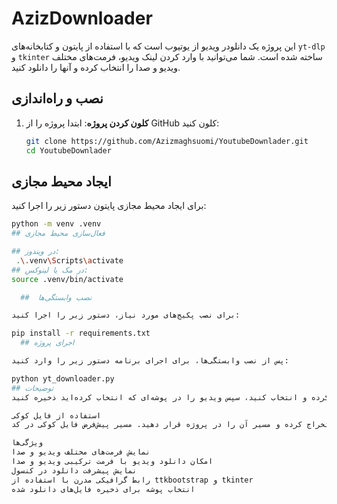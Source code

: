 # AzizDownloader

این پروژه یک دانلودر ویدیو از یوتیوب است که با استفاده از پایتون و کتابخانه‌های `yt-dlp` و `tkinter` ساخته شده است. شما می‌توانید با وارد کردن لینک ویدیو، فرمت‌های مختلف ویدیو و صدا را انتخاب کرده و آنها را دانلود کنید.

## نصب و راه‌اندازی

1. **کلون کردن پروژه**:
   ابتدا پروژه را از GitHub کلون کنید:
   
   ```bash
   git clone https://github.com/Azizmaghsuomi/YoutubeDownlader.git
   cd YoutubeDownlader
  ## ایجاد محیط مجازی

برای ایجاد محیط مجازی پایتون دستور زیر را اجرا کنید:
````bash
python -m venv .venv 
## فعال‌سازی محیط مجازی 

## در ویندوز: 
 .\.venv\Scripts\activate
## در مک یا لینوکس:
source .venv/bin/activate

  ##  نصب وابستگی‌ها

برای نصب پکیج‌های مورد نیاز، دستور زیر را اجرا کنید:

pip install -r requirements.txt
  ## اجرای پروژه

پس از نصب وابستگی‌ها، برای اجرای برنامه دستور زیر را وارد کنید:

python yt_downloader.py
## توضیحات
این پروژه به شما امکان می‌دهد تا ویدیوها و فایل‌های صوتی یوتیوب را با استفاده از فرمت‌های مختلف دانلود کنید. شما می‌توانید فرمت‌های مختلف ویدیو را مشاهده کرده و انتخاب کنید، سپس ویدیو را در پوشه‌ای که انتخاب کرده‌اید ذخیره کنید.

استفاده از فایل کوکی
برای دانلود ویدیوها از یوتیوب، نیاز به فایل کوکی دارید. این فایل را از مرورگر خود استخراج کرده و مسیر آن را در پروژه قرار دهید. مسیر پیش‌فرض فایل کوکی در کد C:\Users\myhp2\Downloads\www.youtube.com_cookies است. می‌توانید این مسیر را مطابق با سیستم خود تغییر دهید.

ویژگی‌ها
نمایش فرمت‌های مختلف ویدیو و صدا
امکان دانلود ویدیو با فرمت ترکیبی ویدیو و صدا
نمایش پیشرفت دانلود در کنسول
رابط گرافیکی مدرن با استفاده از ttkbootstrap و tkinter
انتخاب پوشه برای ذخیره فایل‌های دانلود شده
